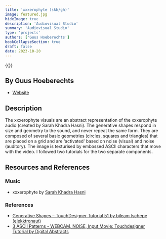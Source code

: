 ```yaml
---
title: 'xxxerophyte (skh/gh)'
image: featured.jpg
hideImage: true
description: 'Audiovisual Studio'
summary: 'Audiovisual Studio'
type: 'projects'
authors: ['Guus Hoeberechts']
bookCollapseSection: true
draft: false
date: 2023-10-20
---
```


{{<vimeo id="881427364" class="video">}}

## By Guus Hoeberechts

- [Website](https://guushoeberechts.nl/)

## Description

The xxxerophyte visuals are an abstract representation of the xxxerophyte audio (created by Sarah Khadra Hasni). The generative shapes respond in size and geometry to the sound, and never repeat the same form. They are composed of several basic geometries (circles, squares and triangles) that are placed on a grid and are ‘activated' based on noise (visual) and noise (auditory). The image is texturised by embossed ASCII characters that move with the video. I followed two tutorials for the two separate components.

## Resources and References

### Music

- xxxerophyte by [Sarah Khadra Hasni](https://sarahkhadra.com/)

### References

- [Generative Shapes – TouchDesigner Tutorial 51  by bileam tschepe (elekktronaut)](https://www.youtube.com/watch?v=vzi-ktOsxJo)
- [3 ASCII Patterns - WEBCAM, NOISE, Input Movie: Touchdesigner Tutorial  by Digital Abstracts](https://www.youtube.com/watch?v=_hPY1hFSa64)


